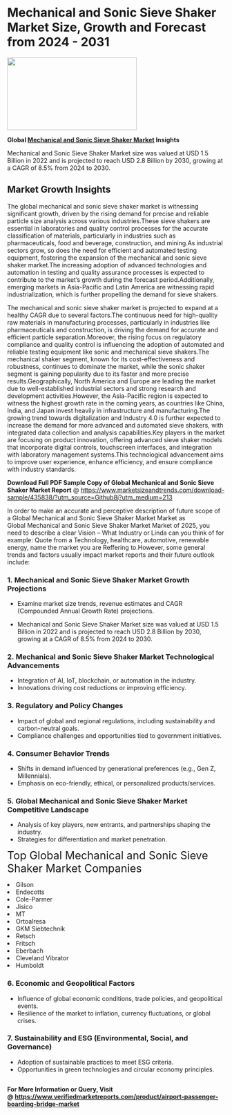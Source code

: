 <H1>Mechanical and Sonic Sieve Shaker Market Size, Growth and Forecast from 2024 - 2031</H1><img class="aligncenter size-medium wp-image-584254" src="https://thirdeyenews.in/wp-content/uploads/2024/09/Global-Market-Research-300x168.jpeg" alt="" width="300" height="168" /><p><strong>Global&nbsp;<a href="https://www.marketsizeandtrends.com/download-sample/435838/?utm_source=Github8j?utm_medium=213">Mechanical and Sonic Sieve Shaker Market</a> Insights</strong></p><p>Mechanical and Sonic Sieve Shaker Market size was valued at USD 1.5 Billion in 2022 and is projected to reach USD 2.8 Billion by 2030, growing at a CAGR of 8.5% from 2024 to 2030.</p><p><h2>Market Growth Insights</h2> <p>The global mechanical and sonic sieve shaker market is witnessing significant growth, driven by the rising demand for precise and reliable particle size analysis across various industries.These sieve shakers are essential in laboratories and quality control processes for the accurate classification of materials, particularly in industries such as pharmaceuticals, food and beverage, construction, and mining.As industrial sectors grow, so does the need for efficient and automated testing equipment, fostering the expansion of the mechanical and sonic sieve shaker market.The increasing adoption of advanced technologies and automation in testing and quality assurance processes is expected to contribute to the market’s growth during the forecast period.Additionally, emerging markets in Asia-Pacific and Latin America are witnessing rapid industrialization, which is further propelling the demand for sieve shakers.</p> <p>The mechanical and sonic sieve shaker market is projected to expand at a healthy CAGR due to several factors.The continuous need for high-quality raw materials in manufacturing processes, particularly in industries like pharmaceuticals and construction, is driving the demand for accurate and efficient particle separation.Moreover, the rising focus on regulatory compliance and quality control is influencing the adoption of automated and reliable testing equipment like sonic and mechanical sieve shakers.The mechanical shaker segment, known for its cost-effectiveness and robustness, continues to dominate the market, while the sonic shaker segment is gaining popularity due to its faster and more precise results.Geographically, North America and Europe are leading the market due to well-established industrial sectors and strong research and development activities.However, the Asia-Pacific region is expected to witness the highest growth rate in the coming years, as countries like China, India, and Japan invest heavily in infrastructure and manufacturing.The growing trend towards digitalization and Industry 4.0 is further expected to increase the demand for more advanced and automated sieve shakers, with integrated data collection and analysis capabilities.Key players in the market are focusing on product innovation, offering advanced sieve shaker models that incorporate digital controls, touchscreen interfaces, and integration with laboratory management systems.This technological advancement aims to improve user experience, enhance efficiency, and ensure compliance with industry standards.</p> <p><span class=""><strong>Download Full PDF Sample Copy of Global Mechanical and Sonic Sieve Shaker Market Report</strong> @ <a href="https://www.marketsizeandtrends.com/download-sample/435838/?utm_source=Github8j?utm_medium=213" target="_blank">https://www.marketsizeandtrends.com/download-sample/435838/?utm_source=Github8j?utm_medium=213</a></span></p><p>In order to make an accurate and perceptive description of future scope of a Global&nbsp;Mechanical and Sonic Sieve Shaker Market Market as Global&nbsp;Mechanical and Sonic Sieve Shaker Market Market of 2025, you need to describe a clear Vision &ndash; What Industry or Linda can you think of for example: Quote from a Technology, healthcare, automotive, renewable energy, name the market you are Reffering to.However, some general trends and factors usually impact market reports and their future outlook include:</p><h3>1.&nbsp;<strong>Mechanical and Sonic Sieve Shaker Market Growth Projections</strong></h3><ul><li>Examine market size trends, revenue estimates and CAGR (Compounded Annual Growth Rate) projections.</li><li><p>Mechanical and Sonic Sieve Shaker Market size was valued at USD 1.5 Billion in 2022 and is projected to reach USD 2.8 Billion by 2030, growing at a CAGR of 8.5% from 2024 to 2030.</p></li></ul><h3>2.&nbsp;<strong>Mechanical and Sonic Sieve Shaker Market Technological Advancements</strong></h3><ul><li>Integration of AI, IoT, blockchain, or automation in the industry.</li><li>Innovations driving cost reductions or improving efficiency.</li></ul><h3>3.&nbsp;<strong>Regulatory and Policy Changes</strong></h3><ul><li>Impact of global and regional regulations, including sustainability and carbon-neutral goals.</li><li>Compliance challenges and opportunities tied to government initiatives.</li></ul><h3>4.&nbsp;<strong>Consumer Behavior Trends</strong></h3><ul><li>Shifts in demand influenced by generational preferences (e.g., Gen Z, Millennials).</li><li>Emphasis on eco-friendly, ethical, or personalized products/services.</li></ul><h3>5.&nbsp;<strong>Global Mechanical and Sonic Sieve Shaker Market Competitive Landscape</strong></h3><ul><li>Analysis of key players, new entrants, and partnerships shaping the industry.</li><li>Strategies for differentiation and market penetration.</li></ul><p data-pm-slice="1 1 []"><span style="color: inherit; font-family: inherit; font-size: 25px;">Top Global Mechanical and Sonic Sieve Shaker Market Companies</span></p><div class="" data-test-id=""><p><li>Gilson</li><li> Endecotts</li><li> Cole-Parmer</li><li> Jisico</li><li> MT</li><li> Ortoalresa</li><li> GKM Siebtechnik</li><li> Retsch</li><li> Fritsch</li><li> Eberbach</li><li> Cleveland Vibrator</li><li> Humboldt</li></p></div><h3>6.&nbsp;<strong>Economic and Geopolitical Factors</strong></h3><ul><li>Influence of global economic conditions, trade policies, and geopolitical events.</li><li>Resilience of the market to inflation, currency fluctuations, or global crises.</li></ul><h3>7.&nbsp;<strong>Sustainability and ESG (Environmental, Social, and Governance)</strong></h3><ul><li>Adoption of sustainable practices to meet ESG criteria.</li><li>Opportunities in green technologies and circular economy principles.</li></ul><h2><strong style="font-size: 14px;">For More Information or Query, Visit @&nbsp;</strong><a style="background-color: #ffffff; font-size: 14px;" href="https://www.marketsizeandtrends.com/report/mechanical-and-sonic-sieve-shaker-market/" target="_blank">https://www.verifiedmarketreports.com/product/airport-passenger-boarding-bridge-market</a></h2>